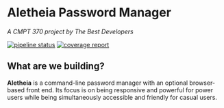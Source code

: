 # Aletheia Password Manager
*A CMPT 370 project by The Best Developers*

[![pipeline status](https://git.cs.usask.ca/jdr782/cmpt-370-tbd/badges/main/pipeline.svg)](https://git.cs.usask.ca/jdr782/cmpt-370-tbd/-/commits/main) [![coverage report](https://git.cs.usask.ca/jdr782/cmpt-370-tbd/badges/main/coverage.svg)](https://git.cs.usask.ca/jdr782/cmpt-370-tbd/-/commits/main)

## What are we building?
**Aletheia** is a command-line password manager with an optional browser-based front end. Its focus is on being responsive and powerful for power users while being simultaneously accessible and friendly for casual users.
